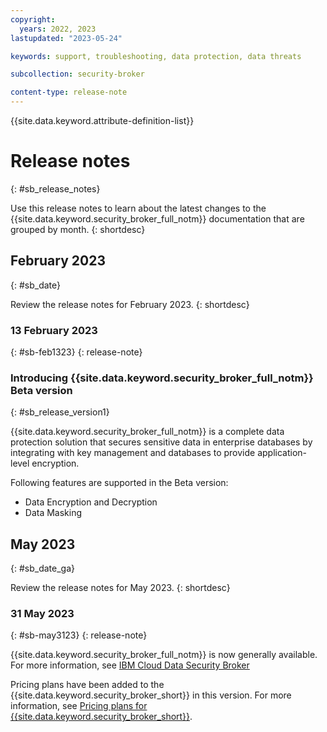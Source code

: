 ```yaml
---
copyright:
  years: 2022, 2023
lastupdated: "2023-05-24"

keywords: support, troubleshooting, data protection, data threats

subcollection: security-broker

content-type: release-note
---
```


{{site.data.keyword.attribute-definition-list}}

# Release notes
{: #sb_release_notes}

Use this release notes to learn about the latest changes to the {{site.data.keyword.security_broker_full_notm}} documentation that are grouped by month.
{: shortdesc}

## February 2023
{: #sb_date}

Review the release notes for February 2023.
{: shortdesc}

### 13 February 2023
{: #sb-feb1323}
{: release-note}

### Introducing {{site.data.keyword.security_broker_full_notm}} Beta version
{: #sb_release_version1}

{{site.data.keyword.security_broker_full_notm}} is a complete data protection solution that secures sensitive data in enterprise databases by integrating with key management and databases to provide application-level encryption.

Following features are supported in the Beta version:

- Data Encryption and Decryption
- Data Masking

## May 2023
{: #sb_date_ga}

Review the release notes for May 2023.
{: shortdesc}

### 31 May 2023
{: #sb-may3123}
{: release-note}

{{site.data.keyword.security_broker_full_notm}} is now generally available. For more information, see [IBM Cloud Data Security Broker](https://www.ibm.com/cloud/data-security-broker)

Pricing plans have been added to the {{site.data.keyword.security_broker_short}} in this version. For more information, see [Pricing plans for {{site.data.keyword.security_broker_short}}](/docs/security-broker?topic=security-broker-sb_pricing).